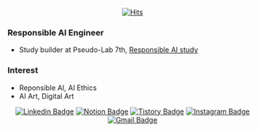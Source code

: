 <div align=center>
  
[![Hits](https://hits.seeyoufarm.com/api/count/incr/badge.svg?url=https%3A%2F%2Fgithub.com%2Fneulvo&count_bg=%2379C83D&title_bg=%23555555&icon=&icon_color=%23E7E7E7&title=hits&edge_flat=false)](https://hits.seeyoufarm.com)

</div>

### Responsible AI Engineer
- Study builder at Pseudo-Lab 7th, [Responsible AI study](https://github.com/Pseudo-Lab/responsibleAI)

### Interest
- Reponsible AI, AI Ethics
- AI Art, Digital Art

<div align=center>
  
[![Linkedin Badge](https://img.shields.io/badge/-LinkedIn-blue?style=flat-square&logo=Linkedin&logoColor=white&link=https://www.linkedin.com/in/neulvo/)](https://www.linkedin.com/in/neulvo/)
[![Notion Badge](https://img.shields.io/badge/-notion-badge?style=flat-square&logo=Notion&logoColor=white&color=black&link=https%3A%2F%2Fwww.notion.so%2Fneulvo%2F553a7c2f555f41eaae7e7f584ad34695%3Fpvs%3D4)](link=https%3A%2F%2Fwww.notion.so%2Fneulvo%2F553a7c2f555f41eaae7e7f584ad34695%3Fpvs%3D4)
[![Tistory Badge](https://img.shields.io/badge/-tistory-badge?style=flat-square&logo=Tistory&logoColor=white&color=%23eb531f&link=https%3A%2F%2Fneulvo.tistory.com%2F)](https://neulvo.tistory.com/)
[![Instagram Badge](https://img.shields.io/badge/-Instagram-dd2a7b?style=flat-square&logo=instagram&logoColor=white&link=https://www.instagram.com/neulvo_art/)](https://www.instagram.com/neulvo_art/) 
[![Gmail Badge](https://img.shields.io/badge/-Gmail-d14836?style=flat-square&logo=Gmail&logoColor=white&link=mailto:ghettolight91@gmail.com)](mailto:ghettolight91@gmail.com)  

</div>

